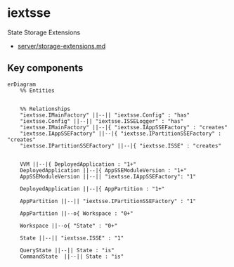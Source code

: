 # iextsse

State Storage Extensions

- [server/storage-extensions.md](https://github.com/voedger/voedger-internals/blob/main/server/storage-extensions.md)

## Key components

```mermaid
erDiagram
    %% Entities


    %% Relationships
    "iextsse.IMainFactory" ||--|| "iextsse.Config" : "has"
    "iextsse.Config" ||--|| "iextsse.ISSELogger" : "has"
    "iextsse.IMainFactory" ||--|{ "iextsse.IAppSSEFactory" : "creates"
    "iextsse.IAppSSEFactory" ||--|{ "iextsse.IPartitionSSEFactory" : "creates"
    "iextsse.IPartitionSSEFactory" ||--|{ "iextsse.ISSE" : "creates"


    VVM ||--|{ DeployedApplication : "1+"
    DeployedApplication ||--|{ AppSSEModuleVersion : "1+"
    AppSSEModuleVersion ||--|| "iextsse.IAppSSEFactory": "1"

    DeployedApplication ||--|{ AppPartition : "1+"

    AppPartition ||--|| "iextsse.IPartitionSSEFactory" : "1"

    AppPartition ||--o{ Workspace : "0+"

    Workspace ||--o{ "State" : "0+"

    State ||--|| "iextsse.ISSE" : "1"

    QueryState ||--|| State : "is"
    CommandState  ||--|| State : "is"


```